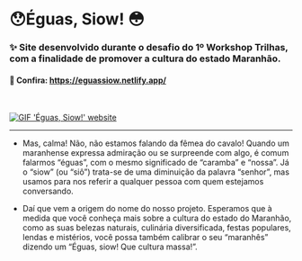 # 😯Éguas, Siow! 😳
### ✨ Site desenvolvido durante o desafio do 1º Workshop Trilhas, com a finalidade de promover a cultura do estado Maranhão.
#### 🔗 Confira: https://eguassiow.netlify.app/
<br>

<a href="https://eguassiow.netlify.app/"><img alt="GIF 'Éguas, Siow!' website" src="https://media2.giphy.com/media/0Sb57Q9lhSDvlAWfPX/giphy.gif?cid=790b761141225f68ddeeee6935773bb257c85c40481b0bf7&rid=giphy.gif&ct=g"></a>
___

- Mas, calma! Não, não estamos falando da fêmea do cavalo! Quando um maranhense expressa admiração ou se surpreende com algo, é comum falarmos “éguas”, com o mesmo significado de “caramba” e “nossa”. Já o “siow” (ou “siô”) trata-se de uma diminuição da palavra “senhor”, mas usamos para nos referir a qualquer pessoa com quem estejamos conversando.

- Daí que vem a origem do nome do nosso projeto. Esperamos que à medida que você conheça mais sobre a cultura do estado do Maranhão, como as suas belezas naturais, culinária diversificada, festas populares, lendas e mistérios, você possa também calibrar o seu “maranhês” dizendo um “Éguas, siow! Que cultura massa!”.
